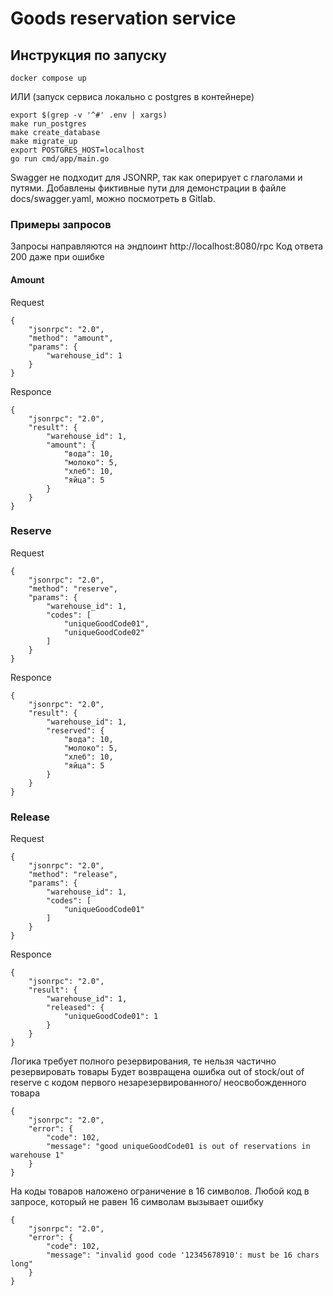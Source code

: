 # Goods reservation service

## Инструкция по запуску

```
docker compose up
```

ИЛИ (запуск сервиса локально с postgres в контейнере)

```
export $(grep -v '^#' .env | xargs)
make run_postgres
make create_database
make migrate_up
export POSTGRES_HOST=localhost
go run cmd/app/main.go
```

Swagger не подходит для JSONRP, так как оперирует с глаголами и путями.
Добавлены фиктивные пути для демонстрации в файле docs/swagger.yaml,
можно посмотреть в Gitlab.

### Примеры запросов

Запросы направляются на эндпоинт http://localhost:8080/rpc
Код ответа 200 даже при ошибке

#### Amount

Request

```
{
	"jsonrpc": "2.0",
	"method": "amount",
	"params": {
		"warehouse_id": 1
	}
}
```

Responce

```
{
	"jsonrpc": "2.0",
	"result": {
		"warehouse_id": 1,
		"amount": {
			"вода": 10,
			"молоко": 5,
			"хлеб": 10,
			"яйца": 5
		}
	}
}
```

### Reserve

Request

```
{
	"jsonrpc": "2.0",
	"method": "reserve",
	"params": {
		"warehouse_id": 1,
		"codes": [
			"uniqueGoodCode01",
			"uniqueGoodCode02"
		]
	}
}
```

Responce

```
{
	"jsonrpc": "2.0",
	"result": {
		"warehouse_id": 1,
		"reserved": {
			"вода": 10,
			"молоко": 5,
			"хлеб": 10,
			"яйца": 5
		}
	}
}
```

### Release

Request

```
{
	"jsonrpc": "2.0",
	"method": "release",
	"params": {
		"warehouse_id": 1,
		"codes": [
			"uniqueGoodCode01"
		]
	}
}
```

Responce

```
{
	"jsonrpc": "2.0",
	"result": {
		"warehouse_id": 1,
		"released": {
			"uniqueGoodCode01": 1
		}
	}
}
```

Логика требует полного резервирования, те нельзя частично резервировать товары
Будет возвращена ошибка оut of stock/out of reserve с кодом первого незарезервированного/
неосвобожденного товара

```
{
	"jsonrpc": "2.0",
	"error": {
		"code": 102,
		"message": "good uniqueGoodCode01 is out of reservations in warehouse 1"
	}
}
```

На коды товаров наложено ограничение в 16 символов. Любой код в запросе, который
не равен 16 символам вызывает ошибку

```
{
	"jsonrpc": "2.0",
	"error": {
		"code": 102,
		"message": "invalid good code '12345678910': must be 16 chars long"
	}
}
```